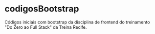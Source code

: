 # codigosBootstrap
Códigos iniciais com bootstrap da disciplina de frontend do treinamento "Do Zero ao Full Stack" da Treina Recife.

